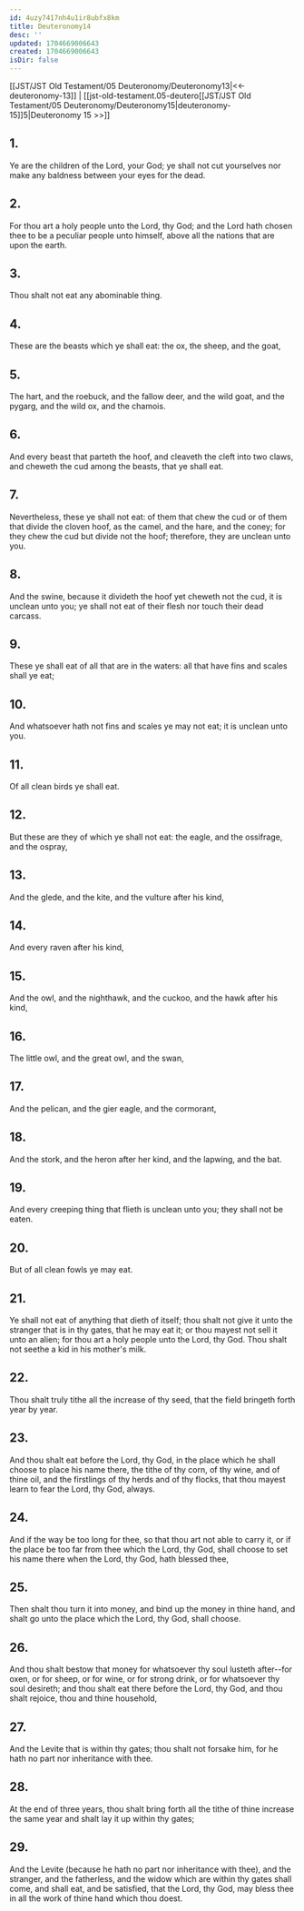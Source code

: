 ```yaml
---
id: 4uzy7417nh4u1ir8ubfx8km
title: Deuteronomy14
desc: ''
updated: 1704669006643
created: 1704669006643
isDir: false
---
```

[[JST/JST Old Testament/05 Deuteronomy/Deuteronomy13|<<-deuteronomy-13]] | [[jst-old-testament.05-deutero[[JST/JST Old Testament/05 Deuteronomy/Deuteronomy15|deuteronomy-15]]5|Deuteronomy 15 >>]]
## 1.
Ye are the children of the Lord, your God; ye shall not cut yourselves nor make any baldness between your eyes for the dead.
## 2.
For thou art a holy people unto the Lord, thy God; and the Lord hath chosen thee to be a peculiar people unto himself, above all the nations that are upon the earth.
## 3.
Thou shalt not eat any abominable thing.
## 4.
These are the beasts which ye shall eat: the ox, the sheep, and the goat,
## 5.
The hart, and the roebuck, and the fallow deer, and the wild goat, and the pygarg, and the wild ox, and the chamois.
## 6.
And every beast that parteth the hoof, and cleaveth the cleft into two claws, and cheweth the cud among the beasts, that ye shall eat.
## 7.
Nevertheless, these ye shall not eat: of them that chew the cud or of them that divide the cloven hoof, as the camel, and the hare, and the coney; for they chew the cud but divide not the hoof; therefore, they are unclean unto you.
## 8.
And the swine, because it divideth the hoof yet cheweth not the cud, it is unclean unto you; ye shall not eat of their flesh nor touch their dead carcass.
## 9.
These ye shall eat of all that are in the waters: all that have fins and scales shall ye eat;
## 10.
And whatsoever hath not fins and scales ye may not eat; it is unclean unto you.
## 11.
Of all clean birds ye shall eat.
## 12.
But these are they of which ye shall not eat: the eagle, and the ossifrage, and the ospray,
## 13.
And the glede, and the kite, and the vulture after his kind,
## 14.
And every raven after his kind,
## 15.
And the owl, and the nighthawk, and the cuckoo, and the hawk after his kind,
## 16.
The little owl, and the great owl, and the swan,
## 17.
And the pelican, and the gier eagle, and the cormorant,
## 18.
And the stork, and the heron after her kind, and the lapwing, and the bat.
## 19.
And every creeping thing that flieth is unclean unto you; they shall not be eaten.
## 20.
But of all clean fowls ye may eat.
## 21.
Ye shall not eat of anything that dieth of itself; thou shalt not give it unto the stranger that is in thy gates, that he may eat it; or thou mayest not sell it unto an alien; for thou art a holy people unto the Lord, thy God. Thou shalt not seethe a kid in his mother\'s milk.
## 22.
Thou shalt truly tithe all the increase of thy seed, that the field bringeth forth year by year.
## 23.
And thou shalt eat before the Lord, thy God, in the place which he shall choose to place his name there, the tithe of thy corn, of thy wine, and of thine oil, and the firstlings of thy herds and of thy flocks, that thou mayest learn to fear the Lord, thy God, always.
## 24.
And if the way be too long for thee, so that thou art not able to carry it, or if the place be too far from thee which the Lord, thy God, shall choose to set his name there when the Lord, thy God, hath blessed thee,
## 25.
Then shalt thou turn it into money, and bind up the money in thine hand, and shalt go unto the place which the Lord, thy God, shall choose.
## 26.
And thou shalt bestow that money for whatsoever thy soul lusteth after\--for oxen, or for sheep, or for wine, or for strong drink, or for whatsoever thy soul desireth; and thou shalt eat there before the Lord, thy God, and thou shalt rejoice, thou and thine household,
## 27.
And the Levite that is within thy gates; thou shalt not forsake him, for he hath no part nor inheritance with thee.
## 28.
At the end of three years, thou shalt bring forth all the tithe of thine increase the same year and shalt lay it up within thy gates;
## 29.
And the Levite (because he hath no part nor inheritance with thee), and the stranger, and the fatherless, and the widow which are within thy gates shall come, and shall eat, and be satisfied, that the Lord, thy God, may bless thee in all the work of thine hand which thou doest.

